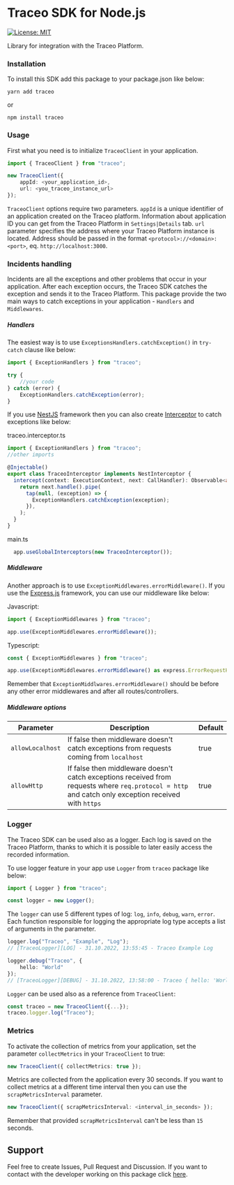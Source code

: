 # Traceo SDK for Node.js
[![License: MIT](https://img.shields.io/badge/License-MIT-yellow.svg)](https://opensource.org/licenses/MIT)

Library for integration with the Traceo Platform.

### Installation
To install this SDK add this package to your package.json like below:
```
yarn add traceo
```
or
```
npm install traceo
```

### Usage
First what you need is to initialize `TraceoClient` in your application.
```ts
import { TraceoClient } from "traceo";

new TraceoClient({
    appId: <your_application_id>,
    url: <you_traceo_instance_url>
});
```

`TraceoClient` options require two parameters. `appId` is a unique identifier of an application created on the Traceo platform. Information about application ID you can get from the Traceo Platform in `Settings|Details` tab.  `url` parameter specifies the address where your Traceo Platform instance is located. Address should be passed in the format `<protocol>://<domain>:<port>`, eq. `http://localhost:3000`.

### Incidents handling
Incidents are all the exceptions and other problems that occur in your application. After each exception occurs, the Traceo SDK catches the exception and sends it to the Traceo Platform. This package provide the two main ways to catch exceptions in your application - `Handlers` and `Middlewares`.

##### Handlers
The easiest way is to use `ExceptionsHandlers.catchException()` in `try-catch` clause like below:
```ts
import { ExceptionHandlers } from "traceo";

try {
    //your code
} catch (error) {
    ExceptionHandlers.catchException(error);
}
```

If you use [NestJS](https://nestjs.com/) framework then you can also create [Interceptor](https://docs.nestjs.com/interceptors) to catch exceptions like below:

traceo.interceptor.ts
```ts
import { ExceptionHandlers } from "traceo";
//other imports

@Injectable()
export class TraceoInterceptor implements NestInterceptor {
  intercept(context: ExecutionContext, next: CallHandler): Observable<any> {
    return next.handle().pipe(
      tap(null, (exception) => {
        ExceptionHandlers.catchException(exception);
      }),
    );
  }
}
```

main.ts
```ts
  app.useGlobalInterceptors(new TraceoInterceptor());
```

##### Middleware
Another approach is to use `ExceptionMiddlewares.errorMiddleware()`. If you use the [Express.js](https://expressjs.com/) framework, you can use our middleware like below:

Javascript:
```js
import { ExceptionMiddlewares } from "traceo";

app.use(ExceptionMiddlewares.errorMiddleware());
```

Typescript:
```ts
const { ExceptionMiddlewares } from "traceo";

app.use(ExceptionMiddlewares.errorMiddleware() as express.ErrorRequestHandler);
```

Remember that `ExceptionMiddlwares.errorMiddleware()` should be before any other error middlewares and after all routes/controllers.

##### Middleware options


| Parameter  | Description   | Default |
|---|---|---|
| `allowLocalhost`  | If false then middleware doesn't catch exceptions from requests coming from `localhost` | true |
|  `allowHttp` | If false then middleware doesn't catch exceptions received from requests where `req.protocol = http` and catch only exception received with `https`  |    true|

### Logger
The Traceo SDK can be used also as a logger. Each log is saved on the Traceo Platform, thanks to which it is possible to later easily access the recorded information.

To use logger feature in your app use `Logger` from `traceo` package like below:
```ts
import { Logger } from "traceo";

const logger = new Logger();
```

The `logger` can use 5 different types of log: `log`, `info`, `debug`, `warn`, `error`. Each function responsible for logging the appropriate log type accepts a list of arguments in the parameter.
```ts
logger.log("Traceo", "Example", "Log");
// [TraceoLogger][LOG] - 31.10.2022, 13:55:45 - Traceo Example Log

logger.debug("Traceo", {
    hello: "World"
});
// [TraceoLogger][DEBUG] - 31.10.2022, 13:58:00 - Traceo { hello: 'World' }
```
`Logger` can be used also as a reference from `TraceoClient`:
```ts
const traceo = new TraceoClient({...});
traceo.logger.log("Traceo");
```
### Metrics
To activate the collection of metrics from your application, set the parameter `collectMetrics` in your `TraceoClient` to true:

```ts
new TraceoClient({ collectMetrics: true });
```
Metrics are collected from the application every 30 seconds. If you want to collect metrics at a different time interval then you can use the `scrapMetricsInterval` parameter.

```ts
new TraceoClient({ scrapMetricsInterval: <interval_in_seconds> });
```

Remember that provided `scrapMetricsInterval` can't be less than `15` seconds.

## Support
Feel free to create Issues, Pull Request and Discussion. If you want to contact with the developer working on this package click [here](mailto:piotr.szewczyk.software@gmail.com).
